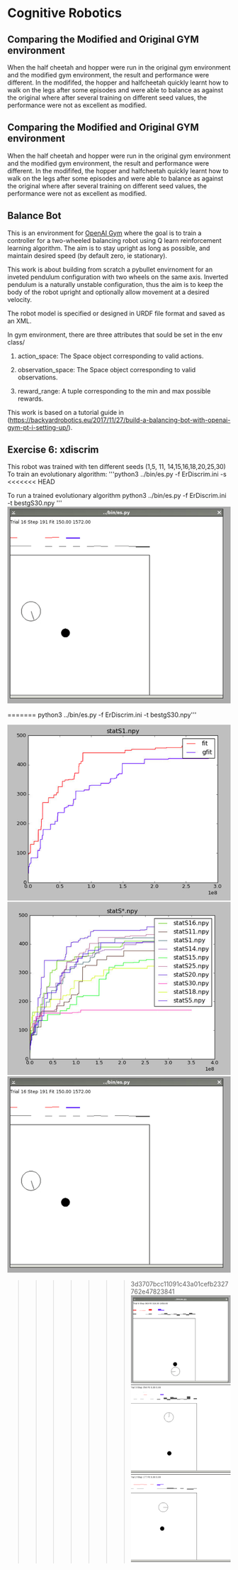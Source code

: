 
# Cognitive Robotics

## Comparing the Modified and Original GYM environment
When the half cheetah and hopper were run in the original gym environment and the modified gym environment, the result and performance were different. 
In the modififed, the hopper and halfcheetah quickly learnt how to walk on the legs after some episodes and were able to balance as against the original where after several training on different seed values, the performance were not as excellent as modified.

## Comparing the Modified and Original GYM environment
When the half cheetah and hopper were run in the original gym environment and the modified gym environment, the result and performance were different. 
In the modififed, the hopper and halfcheetah quickly learnt how to walk on the legs after some episodes and were able to balance as against the original where after several training on different seed values, the performance were not as excellent as modified.
## Balance Bot

This is an environment for [OpenAI Gym](https://github.com/openai/gym) where the goal is to train a controller for a two-wheeled balancing robot using Q learn reinforcement learning algorithm. The aim is to stay upright as long as possible, and maintain desired speed (by default zero, ie stationary).

This work is about building from scratch a pybullet envirnoment for an inveted pendulum configuration with two wheels on the same axis. Inverted pendulum is a naturally unstable configuration, thus the aim is to keep the body of the robot upright and optionally allow movement at a desired velocity.

The robot model is specified or designed in URDF file format and saved as an XML.

In  gym environment, there are three attributes that sould be set in the env class/
 
1) action_space: The Space object corresponding to valid actions.

2) observation_space: The Space object corresponding to valid observations.

3) reward_range: A tuple corresponding to the min and max possible rewards.

This work is based on a tutorial guide in (https://backyardrobotics.eu/2017/11/27/build-a-balancing-bot-with-openai-gym-pt-i-setting-up/).


## Exercise 6: xdiscrim
This robot was trained with ten different seeds (1,5, 11, 14,15,16,18,20,25,30)
To train an evolutionary algorithm:
'''python3 ../bin/es.py -f ErDiscrim.ini -s <seed value>
<<<<<<< HEAD

To run a trained evolutionary algorithm
python3 ../bin/es.py -f ErDiscrim.ini -t bestgS30.npy
'''
![alt text](/media/best30.gif)

=======
python3 ../bin/es.py -f ErDiscrim.ini -t bestgS30.npy'''
 
 
 
![alt text](/media/stats1.png "Plot showing performance with seed value of 1") 
![alt text](/media/allstat.png "Plot of different seed values")
![alt text](/media/best30.gif) 
>>>>>>> 3d3707bcc11091c43a01cefb2327762e47823841
![alt text](/media/best11.gif)
![alt text](/media/best11feedforward.gif) 
![alt text](/media/best30feedforward.gif)

